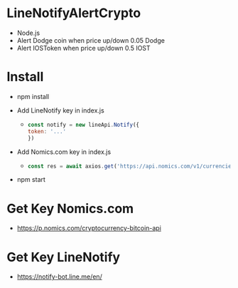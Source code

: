 # LineNotifyAlertCrypto
- Node.js
- Alert Dodge coin when price up/down 0.05 Dodge
- Alert IOSToken when price up/down 0.5 IOST

# Install
- npm install
* Add LineNotify key in index.js
  * ```javascript
    const notify = new lineApi.Notify({
    token: '...' 
    })
    ```
* Add Nomics.com key in index.js
  * ```javascript
    const res = await axios.get('https://api.nomics.com/v1/currencies/ticker?key=<....>
    ```
- npm start

# Get Key Nomics.com
- https://p.nomics.com/cryptocurrency-bitcoin-api

# Get Key LineNotify
- https://notify-bot.line.me/en/
